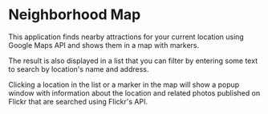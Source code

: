 # Neighborhood Map

This application finds nearby attractions for your current location using Google Maps API and shows them in a map with markers.

The result is also displayed in a list that you can filter by entering some text to search by location's name and address.

Clicking a location in the list or a marker in the map will show a popup window with information about the location and related photos published on Flickr that are searched using Flickr's API.
